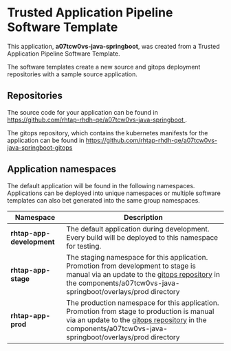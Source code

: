 # Trusted Application Pipeline Software Template

This application, **a07tcw0vs-java-springboot**, was created from a Trusted Application Pipeline Software Template.

The software templates create a new source and gitops deployment repositories with a sample source application. 

## Repositories

The source code for your application can be found in [https://github.com/rhtap-rhdh-qe/a07tcw0vs-java-springboot ](https://github.com/rhtap-rhdh-qe/a07tcw0vs-java-springboot ).
 
The gitops repository, which contains the kubernetes manifests for the application can be found in 
[https://github.com/rhtap-rhdh-qe/a07tcw0vs-java-springboot-gitops ](https://github.com/rhtap-rhdh-qe/a07tcw0vs-java-springboot-gitops ) 

## Application namespaces 

The default application will be found in the following namespaces. Applications can be deployed into unique namespaces or multiple software templates can also bet generated into the same group namespaces.  

|  Namespace   |  Description   |  
| -------- | -------- |   
| **rhtap-app-development** | The default application during development. Every build will be deployed to this namespace for testing. | 
| **rhtap-app-stage** | The staging namespace for this application. Promotion from development to stage is manual via an update to the [gitops repository](https://github.com/rhtap-rhdh-qe/a07tcw0vs-java-springboot-gitops ) in the components/a07tcw0vs-java-springboot/overlays/prod directory |  
| **rhtap-app-prod** | The production namespace for this application. Promotion from stage to production is manual via an update to the [gitops repository](https://github.com/rhtap-rhdh-qe/a07tcw0vs-java-springboot-gitops ) in the components/a07tcw0vs-java-springboot/overlays/prod directory | 